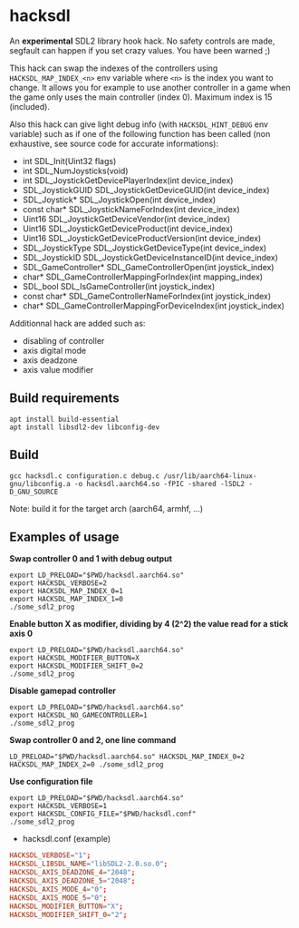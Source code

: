 # hacksdl

An **experimental** SDL2 library hook hack. No safety controls are made, segfault can happen if you set crazy values. You have been warned ;)

This hack can swap the indexes of the controllers using `HACKSDL_MAP_INDEX_<n>` env variable where `<n>` is the index you want to change. It allows you for example to use another controller in a game when the game only uses the main controller (index 0). Maximum index is 15 (included).

Also this hack can give light debug info (with `HACKSDL_HINT_DEBUG` env variable) such as if one of the following function has been called (non exhaustive, see source code for accurate informations):

- int SDL_Init(Uint32 flags)
- int SDL_NumJoysticks(void)
- int SDL_JoystickGetDevicePlayerIndex(int device_index)
- SDL_JoystickGUID SDL_JoystickGetDeviceGUID(int device_index)
- SDL_Joystick* SDL_JoystickOpen(int device_index)
- const char* SDL_JoystickNameForIndex(int device_index)
- Uint16 SDL_JoystickGetDeviceVendor(int device_index)
- Uint16 SDL_JoystickGetDeviceProduct(int device_index)
- Uint16 SDL_JoystickGetDeviceProductVersion(int device_index)
- SDL_JoystickType SDL_JoystickGetDeviceType(int device_index)
- SDL_JoystickID SDL_JoystickGetDeviceInstanceID(int device_index)
- SDL_GameController* SDL_GameControllerOpen(int joystick_index)
- char* SDL_GameControllerMappingForIndex(int mapping_index)
- SDL_bool SDL_IsGameController(int joystick_index)
- const char* SDL_GameControllerNameForIndex(int joystick_index)
- char* SDL_GameControllerMappingForDeviceIndex(int joystick_index)

Additionnal hack are added such as:
- disabling of controller
- axis digital mode
- axis deadzone
- axis value modifier

## Build requirements

```shell
apt install build-essential
apt install libsdl2-dev libconfig-dev
```

## Build

```shell
gcc hacksdl.c configuration.c debug.c /usr/lib/aarch64-linux-gnu/libconfig.a -o hacksdl.aarch64.so -fPIC -shared -lSDL2 -D_GNU_SOURCE
```

Note: build it for the target arch (aarch64, armhf, ...)

## Examples of usage

**Swap controller 0 and 1 with debug output**

```shell
export LD_PRELOAD="$PWD/hacksdl.aarch64.so"
export HACKSDL_VERBOSE=2
export HACKSDL_MAP_INDEX_0=1
export HACKSDL_MAP_INDEX_1=0
./some_sdl2_prog
```

**Enable button X as modifier, dividing by 4 (2^2) the value read for a stick axis 0**

```shell
export LD_PRELOAD="$PWD/hacksdl.aarch64.so"
export HACKSDL_MODIFIER_BUTTON=X
export HACKSDL_MODIFIER_SHIFT_0=2
./some_sdl2_prog
```

**Disable gamepad controller**
```shell
export LD_PRELOAD="$PWD/hacksdl.aarch64.so"
export HACKSDL_NO_GAMECONTROLLER=1
./some_sdl2_prog
```

**Swap controller 0 and 2, one line command**

```shell
LD_PRELOAD="$PWD/hacksdl.aarch64.so" HACKSDL_MAP_INDEX_0=2 HACKSDL_MAP_INDEX_2=0 ./some_sdl2_prog
```

**Use configuration file**

```shell
export LD_PRELOAD="$PWD/hacksdl.aarch64.so"
export HACKSDL_VERBOSE=1
export HACKSDL_CONFIG_FILE="$PWD/hacksdl.conf"
./some_sdl2_prog
```

- hacksdl.conf (example)
```conf
HACKSDL_VERBOSE="1";
HACKSDL_LIBSDL_NAME="libSDL2-2.0.so.0";
HACKSDL_AXIS_DEADZONE_4="2048";
HACKSDL_AXIS_DEADZONE_5="2048";
HACKSDL_AXIS_MODE_4="0";
HACKSDL_AXIS_MODE_5="0";
HACKSDL_MODIFIER_BUTTON="X";
HACKSDL_MODIFIER_SHIFT_0="2";
```